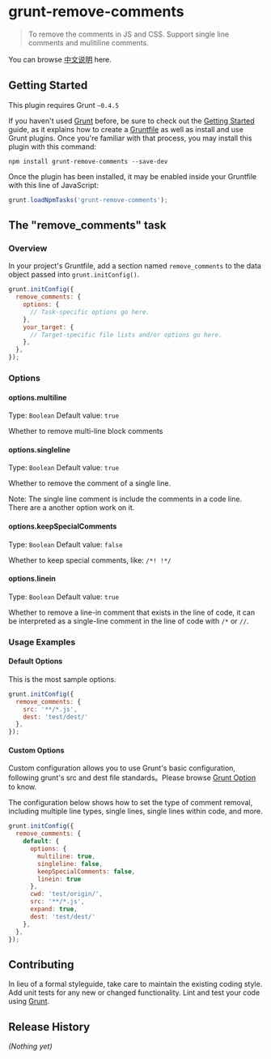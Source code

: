 # grunt-remove-comments

> To remove the comments in JS and CSS. Support single line comments and mulitiline comments.

You can browse [中文说明](https://github.com/echoloyuk/grunt-remove-comments/blob/master/README_cn.md) here.

## Getting Started
This plugin requires Grunt `~0.4.5`

If you haven't used [Grunt](http://gruntjs.com/) before, be sure to check out the [Getting Started](http://gruntjs.com/getting-started) guide, as it explains how to create a [Gruntfile](http://gruntjs.com/sample-gruntfile) as well as install and use Grunt plugins. Once you're familiar with that process, you may install this plugin with this command:

```shell
npm install grunt-remove-comments --save-dev
```

Once the plugin has been installed, it may be enabled inside your Gruntfile with this line of JavaScript:

```js
grunt.loadNpmTasks('grunt-remove-comments');
```

## The "remove_comments" task

### Overview
In your project's Gruntfile, add a section named `remove_comments` to the data object passed into `grunt.initConfig()`.

```js
grunt.initConfig({
  remove_comments: {
    options: {
      // Task-specific options go here.
    },
    your_target: {
      // Target-specific file lists and/or options go here.
    },
  },
});
```

### Options

#### options.multiline
Type: `Boolean`
Default value: `true`

Whether to remove multi-line block comments

#### options.singleline
Type: `Boolean`
Default value: `true`

Whether to remove the comment of a single line. 

Note: The single line comment is include the comments in a code line. There are a another option work on it.

#### options.keepSpecialComments
Type: `Boolean`
Default value: `false`

Whether to keep special comments, like: `/*! !*/`

#### options.linein
Type: `Boolean`
Default value: `true`

Whether to remove a line-in comment that exists in the line of code, it can be interpreted as a single-line comment in the line of code with `/*` or `//`.

### Usage Examples

#### Default Options

This is the most sample options.

```js
grunt.initConfig({
  remove_comments: {
    src: '**/*.js',
    dest: 'test/dest/'
  },
});
```

#### Custom Options

Custom configuration allows you to use Grunt's basic configuration, following grunt's src and dest file standards。Please browse [Grunt Option](https://www.gruntjs.net/configuring-tasks) to know. 

The configuration below shows how to set the type of comment removal, including multiple line types, single lines, single lines within code, and more.

```js
grunt.initConfig({
  remove_comments: {
    default: {
      options: {
        multiline: true,
        singleline: false,
        keepSpecialComments: false,
        linein: true
      },
      cwd: 'test/origin/',
      src: '**/*.js',
      expand: true,
      dest: 'test/dest/'
    },
  },
});
```

## Contributing
In lieu of a formal styleguide, take care to maintain the existing coding style. Add unit tests for any new or changed functionality. Lint and test your code using [Grunt](http://gruntjs.com/).

## Release History
_(Nothing yet)_
